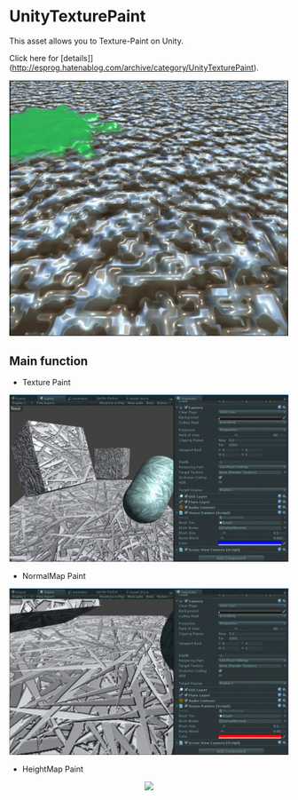 # UnityTexturePaint

This asset allows you to Texture-Paint on Unity.

Click here for [details]](http://esprog.hatenablog.com/archive/category/UnityTexturePaint).

<p align="center">
  <img src="Capture/heightmap3.gif" width="600"/>
</p>


## Main function

* Texture Paint

<p align="center">
  <img src="Capture/通常塗り.gif" width="600"/>
</p>

* NormalMap Paint

<p align="center">
  <img src="Capture/厚み変更.gif" width="600"/>
</p>

* HeightMap Paint
<p align="center">
  <img src="Capture/heightmap.gif" width="600"/>
</p>
